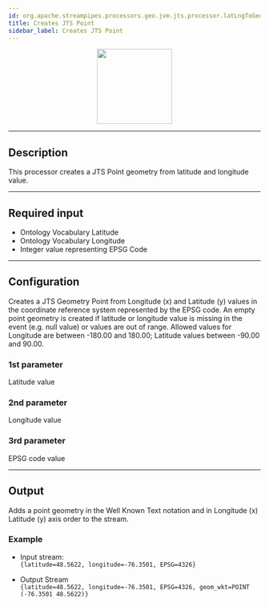 ```yaml
---
id: org.apache.streampipes.processors.geo.jvm.jts.processor.latLngToGeo
title: Creates JTS Point
sidebar_label: Creates JTS Point
---
```


<!--
  ~ Licensed to the Apache Software Foundation (ASF) under one or more
  ~ contributor license agreements.  See the NOTICE file distributed with
  ~ this work for additional information regarding copyright ownership.
  ~ The ASF licenses this file to You under the Apache License, Version 2.0
  ~ (the "License"); you may not use this file except in compliance with
  ~ the License.  You may obtain a copy of the License at
  ~
  ~    http://www.apache.org/licenses/LICENSE-2.0
  ~
  ~ Unless required by applicable law or agreed to in writing, software
  ~ distributed under the License is distributed on an "AS IS" BASIS,
  ~ WITHOUT WARRANTIES OR CONDITIONS OF ANY KIND, either express or implied.
  ~ See the License for the specific language governing permissions and
  ~ limitations under the License.
  ~
  -->



<p align="center">
    <img src="/docs/img/pipeline-elements/org.apache.streampipes.processors.geo.jvm.jts.processor.latLngToGeo/icon.png" width="150px;" class="pe-image-documentation"/>
</p>

***

## Description

This processor creates a  JTS Point geometry from  latitude and longitude value.

***

## Required input

*  Ontology Vocabulary Latitude
*  Ontology Vocabulary Longitude
*  Integer value representing EPSG Code


***

## Configuration

Creates a JTS Geometry Point from Longitude (x) and Latitude (y) values in the coordinate reference system represented by the EPSG code.
An empty point geometry is created if latitude or longitude value is missing in the event (e.g. null value) or values are out of range. Allowed values for Longitude are between -180.00 and 180.00; Latitude values between -90.00 and 90.00.

### 1st parameter
Latitude value

### 2nd parameter
Longitude value

### 3rd parameter
EPSG code value

***

## Output

Adds a point geometry in the Well Known Text notation and in Longitude (x)  Latitude (y) axis order to the stream.

### Example
* Input stream: <br>
  `{latitude=48.5622, longitude=-76.3501, EPSG=4326}`

* Output Stream <br>
  `{latitude=48.5622, longitude=-76.3501, EPSG=4326, geom_wkt=POINT (-76.3501 48.5622)}`

